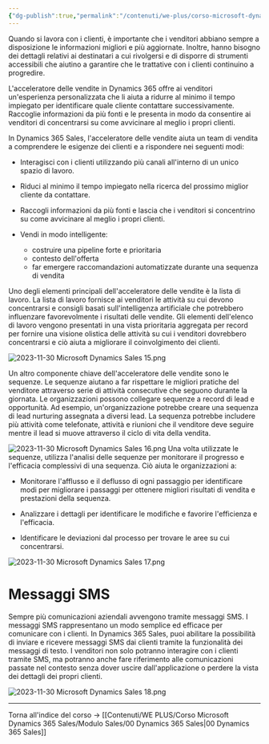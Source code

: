 ```yaml
---
{"dg-publish":true,"permalink":"/contenuti/we-plus/corso-microsoft-dynamics-365-sales/modulo-sales/09-acceleratore-delle-vendite/"}
---
```



Quando si lavora con i clienti, è importante che i venditori abbiano sempre a disposizione le informazioni migliori e più aggiornate. Inoltre, hanno bisogno dei dettagli relativi ai destinatari a cui rivolgersi e di disporre di strumenti accessibili che aiutino a garantire che le trattative con i clienti continuino a progredire.

L'acceleratore delle vendite in Dynamics 365 offre ai venditori un'esperienza personalizzata che li aiuta a ridurre al minimo il tempo impiegato per identificare quale cliente contattare successivamente. Raccoglie informazioni da più fonti e le presenta in modo da consentire ai venditori di concentrarsi su come avvicinare al meglio i propri clienti.

In Dynamics 365 Sales, l'acceleratore delle vendite aiuta un team di vendita a comprendere le esigenze dei clienti e a rispondere nei seguenti modi:

* Interagisci con i clienti utilizzando più canali all'interno di un unico spazio di lavoro.

* Riduci al minimo il tempo impiegato nella ricerca del prossimo miglior cliente da contattare.

* Raccogli informazioni da più fonti e lascia che i venditori si concentrino su come avvicinare al meglio i propri clienti.

* Vendi in modo intelligente:
	* costruire una pipeline forte e prioritaria
	* contesto dell'offerta
	* far emergere raccomandazioni automatizzate durante una sequenza di vendita

Uno degli elementi principali dell'acceleratore delle vendite è la lista di lavoro. La lista di lavoro fornisce ai venditori le attività su cui devono concentrarsi e consigli basati sull'intelligenza artificiale che potrebbero influenzare favorevolmente i risultati delle vendite. Gli elementi dell'elenco di lavoro vengono presentati in una vista prioritaria aggregata per record per fornire una visione olistica delle attività su cui i venditori dovrebbero concentrarsi e ciò aiuta a migliorare il coinvolgimento dei clienti.

![2023-11-30 Microsoft Dynamics Sales 15.png](/img/user/Allegati/2023-11-30%20Microsoft%20Dynamics%20Sales%2015.png)

Un altro componente chiave dell'acceleratore delle vendite sono le sequenze. Le sequenze aiutano a far rispettare le migliori pratiche del venditore attraverso serie di attività consecutive che seguono durante la giornata. Le organizzazioni possono collegare sequenze a record di lead e opportunità. Ad esempio, un'organizzazione potrebbe creare una sequenza di lead nurturing assegnata a diversi lead. La sequenza potrebbe includere più attività come telefonate, attività e riunioni che il venditore deve seguire mentre il lead si muove attraverso il ciclo di vita della vendita.

![2023-11-30 Microsoft Dynamics Sales 16.png](/img/user/Allegati/2023-11-30%20Microsoft%20Dynamics%20Sales%2016.png)
Una volta utilizzate le sequenze, utilizza l'analisi delle sequenze per monitorare il progresso e l'efficacia complessivi di una sequenza. Ciò aiuta le organizzazioni a:

* Monitorare l'afflusso e il deflusso di ogni passaggio per identificare modi per migliorare i passaggi per ottenere migliori risultati di vendita e prestazioni della sequenza.

* Analizzare i dettagli per identificare le modifiche e favorire l'efficienza e l'efficacia.

* Identificare le deviazioni dal processo per trovare le aree su cui concentrarsi.

![2023-11-30 Microsoft Dynamics Sales 17.png](/img/user/Allegati/2023-11-30%20Microsoft%20Dynamics%20Sales%2017.png)

# Messaggi SMS

Sempre più comunicazioni aziendali avvengono tramite messaggi SMS. I messaggi SMS rappresentano un modo semplice ed efficace per comunicare con i clienti. In Dynamics 365 Sales, puoi abilitare la possibilità di inviare e ricevere messaggi SMS dai clienti tramite la funzionalità dei messaggi di testo. I venditori non solo potranno interagire con i clienti tramite SMS, ma potranno anche fare riferimento alle comunicazioni passate nel contesto senza dover uscire dall'applicazione o perdere la vista dei dettagli dei propri clienti.

![2023-11-30 Microsoft Dynamics Sales 18.png](/img/user/Allegati/2023-11-30%20Microsoft%20Dynamics%20Sales%2018.png)

***

Torna all'indice del corso → [[Contenuti/WE PLUS/Corso Microsoft Dynamics 365 Sales/Modulo Sales/00 Dynamics 365 Sales\|00 Dynamics 365 Sales]]

